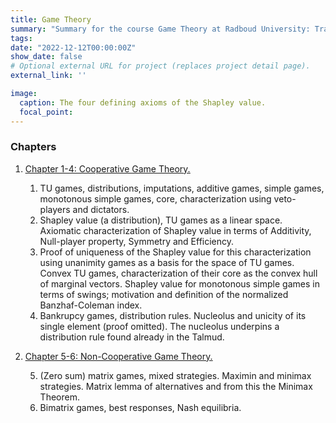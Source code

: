 ```yaml
---
title: Game Theory
summary: "Summary for the course Game Theory at Radboud University: Transferrable Utility games, Matrix games, Bimatrix games."
tags:
date: "2022-12-12T00:00:00Z"
show_date: false
# Optional external URL for project (replaces project detail page).
external_link: ''

image:
  caption: The four defining axioms of the Shapley value.
  focal_point: 
---
```


### Chapters
1. <u>[Chapter 1-4: Cooperative Game Theory.](tuGames.pdf)</u>
    1. TU games, distributions, imputations, additive games, simple games, monotonous simple games, core, characterization using veto-players and dictators.
    2. Shapley value (a distribution), TU games as a linear space. Axiomatic characterization of Shapley value in terms of Additivity, Null-player property, Symmetry and Efficiency.
    3. Proof of uniqueness of the Shapley value for this characterization using unanimity games as a basis for the space of TU games. Convex TU games, characterization of their core as the convex hull of marginal vectors. Shapley value for monotonous simple games in terms of swings; motivation and definition of the normalized Banzhaf-Coleman index.
    4. Bankrupcy games, distribution rules. Nucleolus and unicity of its single element (proof omitted). The nucleolus underpins a distribution rule found already in the Talmud.
2. <u>[Chapter 5-6: Non-Cooperative Game Theory.](nonCoopGames.pdf)</u>

    5. (Zero sum) matrix games, mixed strategies. Maximin and minimax strategies. Matrix lemma of alternatives and from this the Minimax Theorem.
    6. Bimatrix games, best responses, Nash equilibria.
